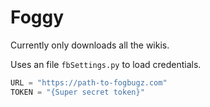 # Foggy

Currently only downloads all the wikis.

Uses an file `fbSettings.py` to load credentials.


``` python
URL = "https://path-to-fogbugz.com"
TOKEN = "{Super secret token}"
``` 
